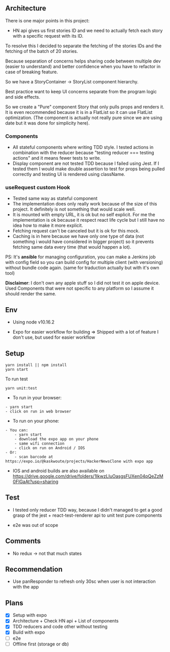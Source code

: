 ## Architecture

There is one major points in this project:

- HN api gives us first stories ID and we need to actually fetch each story with a specific request with its ID.

To resolve this I decided to separate the fetching of the stories IDs and the fetching of the batch of 20 stories.

Because separation of concerns helps sharing code between multiple dev (easier to understand) and better confidence when you have to refactor in case of breaking feature.

So we have a StoryContainer -> StoryList component hierarchy.

Best practice want to keep UI concerns separate from the program logic and side effects. 

So we create a "Pure" component Story that only pulls props and renders it. It is even recommended because it is in a FlatList so it can use FlatList optimization. (The component is actually not really pure since we are using date but it was done for simplicity here).

### Components

- All stateful components where writing TDD style. I tested actions in combination with the reducer because "testing reducer === testing actions" and it means fewer tests to write.
- Display component are not tested TDD because I failed using Jest. If I tested them I would make double assertion to test for props being pulled correctly and testing UI is rendered using className. 

### useRequest custom Hook

- Tested same way as stateful component
- The implementation does only really work because of the size of this project. It definitely is not something that would scale well.
- It is mounted with empty URL, it is ok but no self explicit. For me the implementation is ok because it respect react life cycle but I still have no idea how to make it more explicit.
- Fetching request can't be canceled but it is ok for this mock.
- Caching is in here because we have only one type of data (not something i would have considered in bigger project) so it prevents fetching same data every time (that would happen a lot).


PS: It's **ansible** for managing configuration, you can make a Jenkins job with config field so you can build config for multiple client (with versioning) without bundle code again. (same for traduction actually but with it's own tool)


**Disclaimer**: I don't own any apple stuff so I did not test it on apple device. Used Components that were not specific to any platform so I assume it should render the same.


## Env

- Using node v10.16.2

- Expo for easier workflow for building => Shipped with a lot  of feature I don't use, but used for easier workflow

## Setup

```shell
yarn install || npm install
yarn start
```

To run test
```shell
yarn unit:test
```

- To run in your browser: 
```
- yarn start
- click on run in web browser
```

- To run on your phone: 
```
- You can:
    - yarn start
    - download the expo app on your phone
    - same wifi connection
    - click on run on Android / IOS
- Or:
    - scan barcode at https://expo.io/@kaskwoute/projects/HackerNewsClone with expo app
```

- IOS and android builds are also available on https://drive.google.com/drive/folders/1IkwzLIuOasgsFUXen04pQeZzM0FIGaAt?usp=sharing


## Test

- I tested only reducer TDD way, because I didn't managed to get a good grasp of the jest + react-test-renderer api to unit test pure components

- e2e was out of scope

## Comments

- No redux -> not that much states

## Recommendation

- Use panResponder to refresh only 30sc when user is not interaction with the app

## Plans

- [x] Setup with expo
- [x] Architecture + Check HN api + List of components
- [x] TDD reducers and code other without testing
- [x] Build with expo
- [ ] e2e
- [ ] Offline first (storage or db)